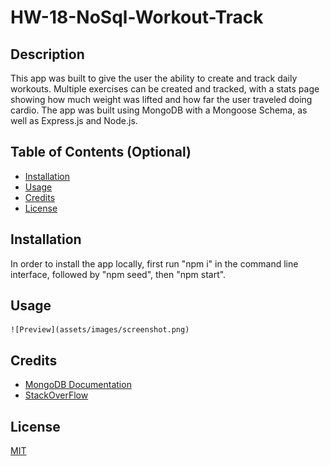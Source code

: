 # HW-18-NoSql-Workout-Track

## Description

This app was built to give the user the ability to create and track daily workouts. Multiple exercises can be created and tracked, with a stats page showing how much weight was lifted and how far the user traveled doing cardio. The app was built using MongoDB with a Mongoose Schema, as well as Express.js and Node.js.

## Table of Contents (Optional)

- [Installation](#installation)
- [Usage](#usage)
- [Credits](#credits)
- [License](#license)

## Installation

In order to install the app locally, first run "npm i" in the command line interface, followed by "npm seed", then "npm start". 

## Usage

    ![Preview](assets/images/screenshot.png)
  

## Credits

- [MongoDB Documentation](https://docs.mongodb.com/manual/reference/operator/aggregation/addFields/)
- [StackOverFlow](https://stackoverflow.com/)

## License
[MIT](https://choosealicense.com/licenses/mit/)


